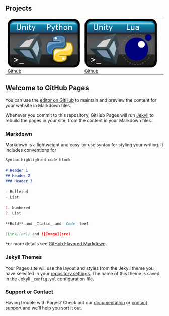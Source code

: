 ## Projects


| | | |
|-|-|-|
| [![Image](img/Unity_Python_Console.png)](https://github.com/karolwieczorek/Unity_PythonConsole) <br/> [Github]((https://github.com/karolwieczorek/Unity_PythonConsole))| [![Image](img/Unity_Lua_Console.png)](https://github.com/karolwieczorek/Unity_LuaConsole) <br/> [Github](https://github.com/karolwieczorek/Unity_LuaConsole)|

## Welcome to GitHub Pages

You can use the [editor on GitHub](https://github.com/karolwieczorek/karolwieczorek.github.io/edit/master/README.md) to maintain and preview the content for your website in Markdown files.

Whenever you commit to this repository, GitHub Pages will run [Jekyll](https://jekyllrb.com/) to rebuild the pages in your site, from the content in your Markdown files.

### Markdown

Markdown is a lightweight and easy-to-use syntax for styling your writing. It includes conventions for

```markdown
Syntax highlighted code block

# Header 1
## Header 2
### Header 3

- Bulleted
- List

1. Numbered
2. List

**Bold** and _Italic_ and `Code` text

[Link](url) and ![Image](src)
```

For more details see [GitHub Flavored Markdown](https://guides.github.com/features/mastering-markdown/).

### Jekyll Themes

Your Pages site will use the layout and styles from the Jekyll theme you have selected in your [repository settings](https://github.com/karolwieczorek/karolwieczorek.github.io/settings). The name of this theme is saved in the Jekyll `_config.yml` configuration file.

### Support or Contact

Having trouble with Pages? Check out our [documentation](https://help.github.com/categories/github-pages-basics/) or [contact support](https://github.com/contact) and we’ll help you sort it out.
